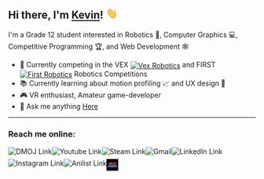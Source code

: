 ## Hi there, I'm [Kevin](https://www.ynng.ca)! <img src="https://raw.githubusercontent.com/Ynng/Ynng/master/wave.gif" width="24px">

I'm a Grade 12 student interested in Robotics 🔌, Computer Graphics 💻, Competitive Programming 🏆, and Web Development 🕸
- 🔌 Currently competing in the VEX <a href="https://www.vex.com/competition"> <img align="center" alt="Vex Robotics" height = "16px" src = "https://raw.githubusercontent.com/Ynng/Ynng/master/vex.png"></a> and FIRST <a href="https://www.firstinspires.org/robotics/frc"><img align="center" alt="First Robotics" height = "16px" src = "https://raw.githubusercontent.com/Ynng/Ynng/master/first.jpg"></a> Robotics Competitions
- 📚 Currently learning about motion profiling 📈 and UX design 🎨
- 🎮 VR enthusiast, Amateur game-developer
- 💬 Ask me anything [Here](https://github.com/Ynng/Ynng/issues)

----
### Reach me online:
[<img align="left" alt="DMOJ Link" height = "24px" src = "https://raw.githubusercontent.com/Ynng/Ynng/master/dmoj.png">](https://dmoj.ca/user/Ynng11626)
[<img align="left" alt="Youtube Link" height = "24px" src = "https://raw.githubusercontent.com/Ynng/Ynng/master/youtube.png">](https://www.youtube.com/channel/UC5qAOjtSdCkPEy1BUM78ruw?view_as=subscriber)
[<img align="left" alt="Steam Link" height = "24px" src = "https://raw.githubusercontent.com/Ynng/Ynng/master/steam.png">](https://steamcommunity.com/id/Ynnnng/)
[<img align="left" alt="Gmail" height = "24px" src = "https://raw.githubusercontent.com/Ynng/Ynng/master/gmail.png">](mailto:kh.kevinhuang.03@gmail.com)
[<img align="left" alt="LinkedIn Link" height = "24px" src = "https://raw.githubusercontent.com/Ynng/Ynng/master/linkedin.png">](https://www.linkedin.com/in/kevin-huang-b67b9817a/)
[<img align="left" alt="Instagram Link" height = "24px" src = "https://raw.githubusercontent.com/Ynng/Ynng/master/instagram.png">](https://www.instagram.com/_ynng_/)
[<img align="left" alt="Anilist Link" height = "24px" src = "https://raw.githubusercontent.com/Ynng/Ynng/master/anilist.png">](https://anilist.co/user/Ynng/)
[<img align="left" alt="Score Saber (Beat Saber) Link" height = "24px" src = "https://raw.githubusercontent.com/Ynng/Ynng/master/beatsaber.png">](https://scoresaber.com/u/76561198283405458)
